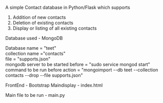A simple Contact database in Python/Flask which supports

1. Addition of new contacts
2. Deletion of existing contacts
3. Display or listing of all existing contacts

Database used - MongoDB

Database name = "teet"     
collection name ="contacts"     
file = "supports.json"     
mongodb server to be started before = "sudo service mongod start"    
command to be run before action = "mongoimport --db teet --collection contacts --drop --file supports.json"

FrontEnd - Bootstrap
Maindisplay - index.html

Main file to be run - main.py
